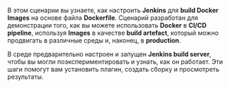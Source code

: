 В этом сценарии вы узнаете, как настроить **Jenkins** для **build Docker Images** на основе файла **Dockerfile**. Сценарий разработан для демонстрации того, как вы можете использовать **Docker** в **CI/CD pipeline**, используя **Images** в качестве **build artefact**, который можно продвигать в различные среды и, наконец, в **production**.

В среде предварительно настроен и запущен **Jenkins build server**, чтобы вы могли поэкспериментировать и узнать, как он работает. Эти шаги помогут вам установить плагин, создать сборку и просмотреть результаты.
